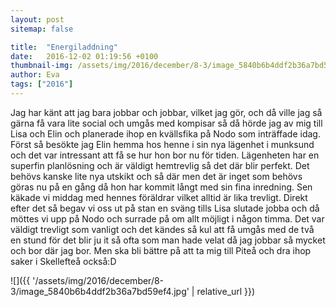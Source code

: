 ```yaml
---
layout: post
sitemap: false

title:  "Energiladdning"
date:   2016-12-02 01:19:56 +0100
thumbnail-img: /assets/img/2016/december/8-3/image_5840b6b4ddf2b36a7bd59ef4.jpg
author: Eva
tags: ["2016"]
---
```


Jag har känt att jag bara jobbar och jobbar, vilket jag gör, och då ville jag så gärna få vara lite social och umgås med kompisar så då hörde jag av mig till Lisa och Elin och planerade ihop en kvällsfika på Nodo som inträffade idag. Först så besökte jag Elin hemma hos henne i sin nya lägenhet i munksund och det var intressant att få se hur hon bor nu för tiden. Lägenheten har en superfin planlösning och är väldigt hemtrevlig så det där blir perfekt. Det behövs kanske lite nya utskikt och så där men det är inget som behövs göras nu på en gång då hon har kommit långt med sin fina inredning. Sen käkade vi middag med hennes föräldrar vilket alltid är lika trevligt. Direkt efter det så begav vi oss ut på stan en sväng tills Lisa slutade jobba och då möttes vi upp på Nodo och surrade på om allt möjligt i någon timma. Det var väldigt trevligt som vanligt och det kändes så kul att få umgås med de två en stund för det blir ju it så ofta som man hade velat då jag jobbar så mycket och bor där jag bor. Men ska bli bättre på att ta mig till Piteå och dra ihop saker i Skellefteå också:D

![]({{ '/assets/img/2016/december/8-3/image_5840b6b4ddf2b36a7bd59ef4.jpg'  | relative_url }})

